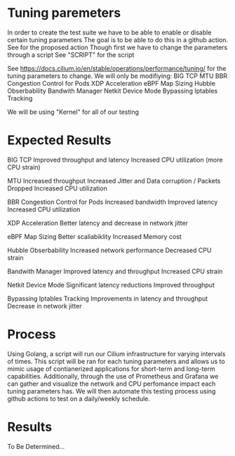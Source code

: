 # Tuning paremeters
In order to create the test suite we have to be able to enable or disable certain tuning parameters
The goal is to be able to do this in a github action.
See for the proposed action
Though first we have to change the parameters through a script
See "SCRIPT" for the script

See https://docs.cilium.io/en/stable/operations/performance/tuning/ for the tuning parameters to change.
We will only be modifiying:
BIG TCP
MTU
BBR Congestion Control for Pods
XDP Acceleration
eBPF Map Sizing
Hubble Obserbability
Bandwith Manager
Netkit Device Mode
Bypassing Iptables Tracking

We will be using "Kernel" for all of our testing

# Expected Results
BIG TCP
Improved throughput and latency
Increased CPU utilization (more CPU strain) 

MTU
Increased throughput
Increased Jitter and Data corruption / Packets Dropped
Increased CPU utilization

BBR Congestion Control for Pods
Increased bandwidth 
Improved latency
Increased CPU utilization

XDP Acceleration
Better latency and decrease in network jitter

eBPF Map Sizing
Better scaliabiklity
Increased Memory cost

Hubble Obserbability
Increased network performance
Decreased CPU strain

Bandwith Manager
Improved latency and throughput
Increased CPU strain

Netkit Device Mode
Significant latency reductions
Improved throughput

Bypassing Iptables Tracking
Improvements in latency and throughput
Decrease in network jitter


# Process
Using Golang, a script will run our Cilium infrastructure for varying intervals of times. This script will be ran for each tuning parameters and allows us to mimic usage of contianerized applications for short-term and long-term capabilities. Additionally, through the use of Prometheus and Grafana we can gather and visualize the network and CPU perfomance impact each tuning parameters has. We will then automate this testing process using github actions to test on a daily/weekly schedule. 

# Results
To Be Determined...
